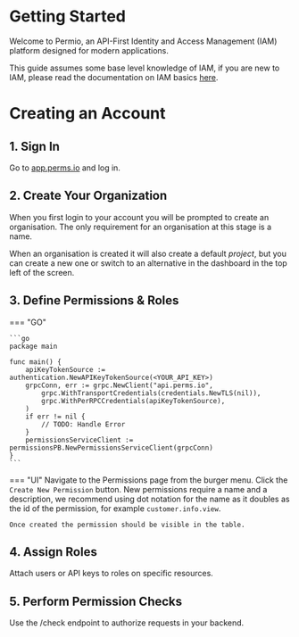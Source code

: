 # Getting Started

Welcome to Permio, an API-First Identity and Access Management (IAM) platform designed for modern applications.

This guide assumes some base level knowledge of IAM, if you are new to IAM, please read the documentation on IAM basics [here](https://docs.perms.io/iam-basics).

# Creating an Account

## 1. Sign In
Go to [app.perms.io](https://app.perms.io) and log in.

## 2. Create Your Organization
When you first login to your account you will be prompted to create an organisation. The only requirement for an organisation at this stage is a name.

When an organisation is created it will also create a default *project*, but you can create a new one or switch to an alternative in the dashboard in the top left of the screen.

## 3. Define Permissions & Roles
=== "GO"

    ```go
    package main

    func main() {
        apiKeyTokenSource := authentication.NewAPIKeyTokenSource(<YOUR_API_KEY>)
        grpcConn, err := grpc.NewClient("api.perms.io",
            grpc.WithTransportCredentials(credentials.NewTLS(nil)),
            grpc.WithPerRPCCredentials(apiKeyTokenSource),
        )
        if err != nil {
            // TODO: Handle Error
        }
        permissionsServiceClient := permissionsPB.NewPermissionsServiceClient(grpcConn)
    }
    ```
=== "UI"
    Navigate to the Permissions page from the burger menu. Click the `Create New Permission` button. New permissions require a name and a description, we recommend using dot notation for the name as it doubles as the id of the permission, for example `customer.info.view`.

    Once created the permission should be visible in the table.

## 4. Assign Roles
Attach users or API keys to roles on specific resources.

## 5. Perform Permission Checks
Use the /check endpoint to authorize requests in your backend.
